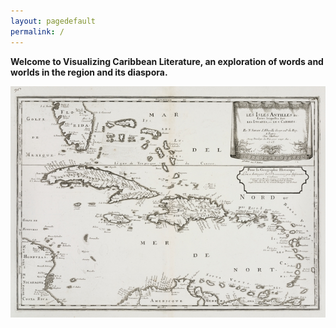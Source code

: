 ```yaml
---
layout: pagedefault
permalink: /
---
```


__Welcome to Visualizing Caribbean Literature, an exploration of words and worlds in the region and its diaspora.__

<img src="/assets/img/caribbean-map-dloc.jpg"/>
